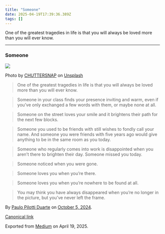 ```yaml
---
title: "Someone"
date: 2025-04-19T17:39:36.389Z
tags: []
---
```


One of the greatest tragedies in life is that you will always be loved more than you will ever know.

* * *

### Someone

![](https://cdn-images-1.medium.com/max/800/0*E4IZBg_d_u5rBp1G)

Photo by [CHUTTERSNAP](https://unsplash.com/@chuttersnap?utm_source=medium&utm_medium=referral) on [Unsplash](https://unsplash.com?utm_source=medium&utm_medium=referral)

> One of the greatest tragedies in life is that you will always be loved more than you will ever know.

> Someone in your class finds your presence inviting and warm, even if you’ve only exchanged a few words with them, or maybe none at all.

> Someone on the street loves your smile and it brightens their path for the next few blocks.

> Someone you used to be friends with still wishes to fondly call your name. And someone you were friends with five years ago would give anything to be in the same room as you today.

> Someone who regularly comes into work is disappointed when you aren’t there to brighten their day. Someone missed you today.

> Someone noticed when you were gone.

> Someone loves you when you’re there.

> Someone loves you when you’re nowhere to be found at all.

> You may think you have always disappeared when you’re no longer in the picture, but you’ve never left the frame.

By [Paulo Pilotti Duarte](https://medium.com/@paulopilotti) on [October 5, 2024](https://medium.com/p/2b73f9c98435).

[Canonical link](https://medium.com/@paulopilotti/someone-2b73f9c98435)

Exported from [Medium](https://medium.com) on April 19, 2025.
